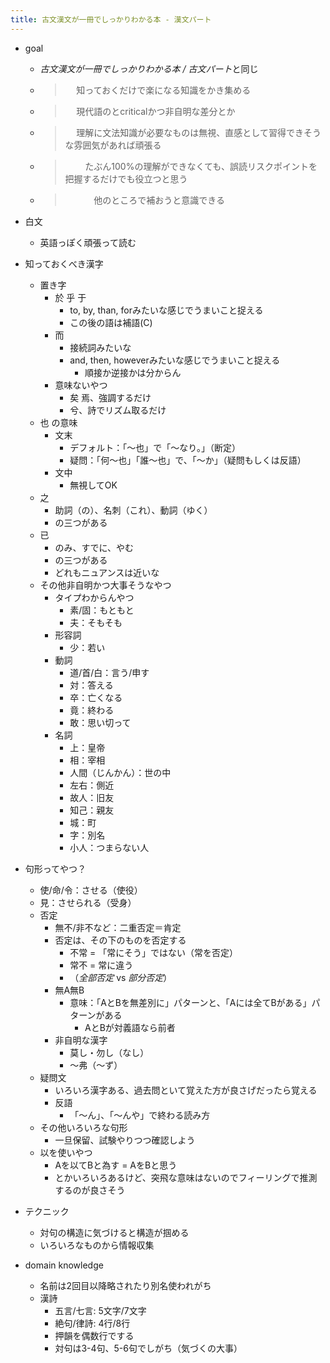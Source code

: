 ```yaml
---
title: 古文漢文が一冊でしっかりわかる本 - 漢文パート
---
```


* goal
  
  * *古文漢文が一冊でしっかりわかる本 / 古文パート*と同じ
  * 
     > 
     > 　 知っておくだけで楽になる知識をかき集める
  
  * 
     > 
     > 　 現代語のとcriticalかつ非自明な差分とか
  
  * 
     > 
     > 　 理解に文法知識が必要なものは無視、直感として習得できそうな雰囲気があれば頑張る
  
  * 
     > 
     > 　 　たぶん100%の理解ができなくても、誤読リスクポイントを把握するだけでも役立つと思う
  
  * 
     > 
     > 　 　　他のところで補おうと意識できる

* 白文
  
  * 英語っぽく頑張って読む
* 知っておくべき漢字
  
  * 置き字
    * 於 乎 于
      * to, by, than, forみたいな感じでうまいこと捉える
      * この後の語は補語(C)
    * 而
      * 接続詞みたいな
      * and, then, howeverみたいな感じでうまいこと捉える
        * 順接か逆接かは分からん
    * 意味ないやつ
      * 矣 焉、強調するだけ
      * 兮、詩でリズム取るだけ
  * 也 の意味
    * 文末
      * デフォルト：「〜也」で「〜なり。」（断定）
      * 疑問：「何〜也」「誰〜也」で、「〜か」（疑問もしくは反語）
    * 文中
      * 無視してOK
  * 之
    * 助詞（の）、名刺（これ）、動詞（ゆく）
    * の三つがある
  * 已
    * のみ、すでに、やむ
    * の三つがある
    * どれもニュアンスは近いな
  * その他非自明かつ大事そうなやつ
    * タイプわからんやつ
      * 素/固：もともと
      * 夫：そもそも
    * 形容詞
      * 少：若い
    * 動詞
      * 道/首/白：言う/申す
      * 対：答える
      * 卒：亡くなる
      * 竟：終わる
      * 敢：思い切って
    * 名詞
      * 上：皇帝
      * 相：宰相
      * 人間（じんかん）：世の中
      * 左右：側近
      * 故人：旧友
      * 知己：親友
      * 城：町
      * 字：別名
      * 小人：つまらない人
* 句形ってやつ？
  
  * 使/命/令：させる（使役）
  * 見：させられる（受身）
  * 否定
    * 無不/非不など：二重否定＝肯定
    * 否定は、その下のものを否定する
      * 不常 = 「常にそう」ではない（常を否定）
      * 常不 = 常に違う
      * （*全部否定* vs *部分否定*）
    * 無A無B
      * 意味：「AとBを無差別に」パターンと、「Aには全てBがある」パターンがある
        * AとBが対義語なら前者
    * 非自明な漢字
      * 莫し・勿し（なし）
      * 〜弗（〜ず）
  * 疑問文
    * いろいろ漢字ある、過去問といて覚えた方が良さげだったら覚える
    * 反語
      * 「〜ん」、「〜んや」で終わる読み方
  * その他いろいろな句形
    * 一旦保留、試験やりつつ確認しよう
  * 以を使いやつ
    * Aを以てBと為す = AをBと思う
    * とかいろいろあるけど、突飛な意味はないのでフィーリングで推測するのが良さそう
* テクニック
  
  * 対句の構造に気づけると構造が掴める
  * いろいろなものから情報収集
* domain knowledge
  
  * 名前は2回目以降略されたり別名使われがち
  * 漢詩
    * 五言/七言: 5文字/7文字
    * 絶句/律詩: 4行/8行
    * 押韻を偶数行でする
    * 対句は3-4句、5-6句でしがち（気づくの大事）
